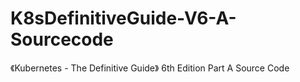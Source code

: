 # K8sDefinitiveGuide-V6-A-Sourcecode
《Kubernetes - The Definitive Guide》 6th Edition Part A Source Code
